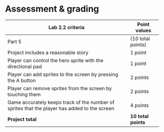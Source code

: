 # Assessment & grading

Lab 2.2 criteria|Point values
-|-
Part 5|(10 total points)
Project includes a reasonable story|1 point
Player can control the hero sprite with the directional pad|1 point
Player can add sprites to the screen by pressing the A button|2 points
Player can remove sprites from the screen by touching them|2 points
Game accurately keeps track of the number of sprites that the player has added to the screen|4 points
**Project total**|**10 total points**
